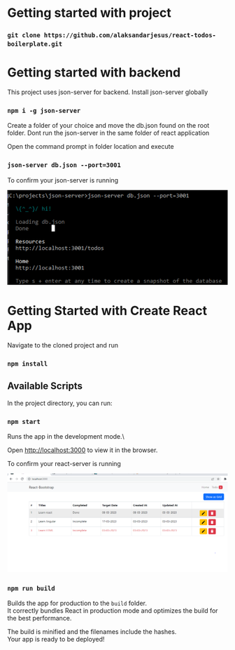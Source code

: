 # Getting started with project

### `git clone https://github.com/alaksandarjesus/react-todos-boilerplate.git`

# Getting started with backend

This project uses json-server for backend. Install json-server globally

### `npm i -g json-server`

Create a folder of your choice and move the db.json found on the root folder. Dont run the json-server in the same folder of react application

Open the command prompt in folder location and execute

### `json-server db.json --port=3001`

To confirm your json-server is running

![JSON SERVER](images/json-server.png?raw=true "JSON Server")


# Getting Started with Create React App

Navigate to the cloned project and run

### `npm install`


## Available Scripts

In the project directory, you can run:

### `npm start`

Runs the app in the development mode.\

Open [http://localhost:3000](http://localhost:3000) to view it in the browser.

To confirm your react-server is running

![JSON SERVER](images/react-application.png?raw=true "React Application")

### `npm run build`

Builds the app for production to the `build` folder.\
It correctly bundles React in production mode and optimizes the build for the best performance.

The build is minified and the filenames include the hashes.\
Your app is ready to be deployed!


